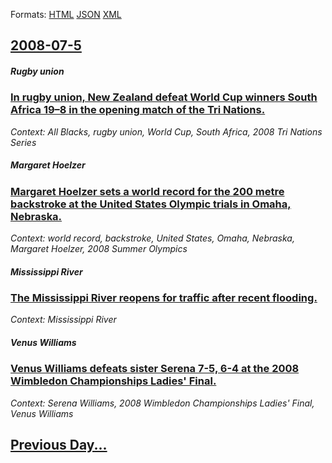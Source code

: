 
Formats: [HTML](2008/07/5/index.html)  [JSON](2008/07/5/index.json)  [XML](2008/07/5/index.xml)  

## [2008-07-5](/news/2008/07/5/index.md)

##### Rugby union
### [ In rugby union, New Zealand defeat World Cup winners South Africa 19&ndash;8 in the opening match of the Tri Nations. ](/news/2008/07/5/in-rugby-union-new-zealand-defeat-world-cup-winners-south-africa-19-ndash-8-in-the-opening-match-of-the-tri-nations.md)
_Context: All Blacks, rugby union, World Cup, South Africa, 2008 Tri Nations Series_

##### Margaret Hoelzer
### [ Margaret Hoelzer sets a world record for the 200 metre backstroke at the United States Olympic trials in Omaha, Nebraska. ](/news/2008/07/5/margaret-hoelzer-sets-a-world-record-for-the-200-metre-backstroke-at-the-united-states-olympic-trials-in-omaha-nebraska.md)
_Context: world record, backstroke, United States, Omaha, Nebraska, Margaret Hoelzer, 2008 Summer Olympics_

##### Mississippi River
### [ The Mississippi River reopens for traffic after recent flooding. ](/news/2008/07/5/the-mississippi-river-reopens-for-traffic-after-recent-flooding.md)
_Context: Mississippi River_

##### Venus Williams
### [ Venus Williams defeats sister Serena 7-5, 6-4 at the 2008 Wimbledon Championships Ladies' Final. ](/news/2008/07/5/venus-williams-defeats-sister-serena-7-5-6-4-at-the-2008-wimbledon-championships-ladies-final.md)
_Context: Serena Williams, 2008 Wimbledon Championships Ladies' Final, Venus Williams_

## [Previous Day...](/news/2008/07/4/index.md)

